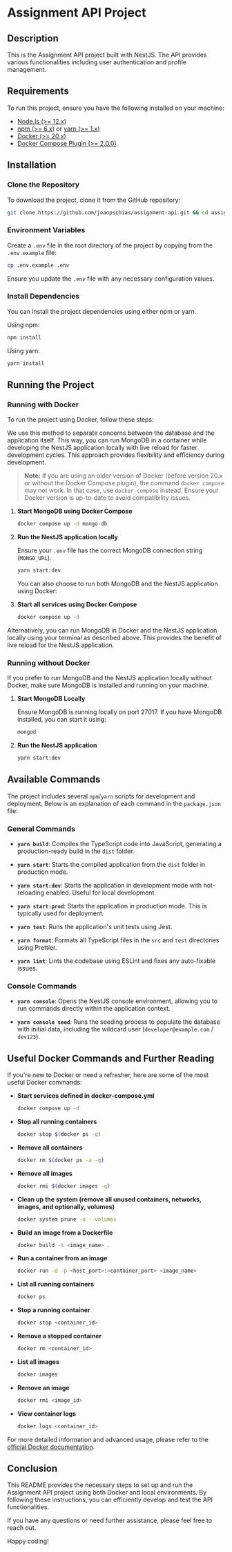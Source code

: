 
# Assignment API Project

## Description

This is the Assignment API project built with NestJS. The API provides various functionalities including user authentication and profile management.

## Requirements

To run this project, ensure you have the following installed on your machine:

- [Node.js (>= 12.x)](https://nodejs.org/)
- [npm (>= 6.x)](https://www.npmjs.com/) or [yarn (>= 1.x)](https://yarnpkg.com/)
- [Docker (>= 20.x)](https://www.docker.com/)
- [Docker Compose Plugin (>= 2.0.0)](https://docs.docker.com/compose/)

## Installation

### Clone the Repository

To download the project, clone it from the GitHub repository:
```bash
git clone https://github.com/joaopschias/assignment-api.git && cd assignment-api
```

### Environment Variables

Create a `.env` file in the root directory of the project by copying from the `.env.example` file:

```bash
cp .env.example .env
```

Ensure you update the `.env` file with any necessary configuration values.

### Install Dependencies

You can install the project dependencies using either npm or yarn.

Using npm:

```bash
npm install
```

Using yarn:

```bash
yarn install
```

## Running the Project

### Running with Docker

To run the project using Docker, follow these steps:

We use this method to separate concerns between the database and the application itself. This way, you can run MongoDB in a container while developing the NestJS application locally with live reload for faster development cycles. This approach provides flexibility and efficiency during development.

> **Note:** If you are using an older version of Docker (before version 20.x or without the Docker Compose plugin), the command `docker compose` may not work. In that case, use `docker-compose` instead. Ensure your Docker version is up-to-date to avoid compatibility issues.

1. **Start MongoDB using Docker Compose**
    ```bash
    docker compose up -d mongo-db
    ```

2. **Run the NestJS application locally**

   Ensure your `.env` file has the correct MongoDB connection string (`MONGO_URL`).
    ```bash
    yarn start:dev
    ```

   You can also choose to run both MongoDB and the NestJS application using Docker:

3. **Start all services using Docker Compose**
    ```bash
    docker compose up -d
    ```

Alternatively, you can run MongoDB in Docker and the NestJS application locally using your terminal as described above. This provides the benefit of live reload for the NestJS application.

### Running without Docker

If you prefer to run MongoDB and the NestJS application locally without Docker, make sure MongoDB is installed and running on your machine.

1. **Start MongoDB Locally**

   Ensure MongoDB is running locally on port 27017. If you have MongoDB installed, you can start it using:

    ```bash
    mongod
    ```

2. **Run the NestJS application**

    ```bash
    yarn start:dev
    ```

## Available Commands

The project includes several `npm`/`yarn` scripts for development and deployment. Below is an explanation of each command in the `package.json` file:

### General Commands

- **`yarn build`**:
  Compiles the TypeScript code into JavaScript, generating a production-ready build in the `dist` folder.

- **`yarn start`**:
  Starts the compiled application from the `dist` folder in production mode.

- **`yarn start:dev`**:
  Starts the application in development mode with hot-reloading enabled. Useful for local development.

- **`yarn start:prod`**:
  Starts the application in production mode. This is typically used for deployment.

- **`yarn test`**:
  Runs the application's unit tests using Jest.

- **`yarn format`**:
  Formats all TypeScript files in the `src` and `test` directories using Prettier.

- **`yarn lint`**:
  Lints the codebase using ESLint and fixes any auto-fixable issues.

### Console Commands

- **`yarn console`**:
  Opens the NestJS console environment, allowing you to run commands directly within the application context.

- **`yarn console seed`**:
  Runs the seeding process to populate the database with initial data, including the wildcard user (`developer@example.com` / `dev123`).

## Useful Docker Commands and Further Reading

If you're new to Docker or need a refresher, here are some of the most useful Docker commands:

- **Start services defined in docker-compose.yml**
    ```bash
    docker compose up -d
    ```

- **Stop all running containers**
    ```bash
    docker stop $(docker ps -q)
    ```

- **Remove all containers**
    ```bash
    docker rm $(docker ps -a -q)
    ```

- **Remove all images**
    ```bash
    docker rmi $(docker images -q)
    ```

- **Clean up the system (remove all unused containers, networks, images, and optionally, volumes)**
    ```bash
    docker system prune -a --volumes
    ```

- **Build an image from a Dockerfile**
    ```bash
    docker build -t <image_name> .
    ```

- **Run a container from an image**
    ```bash
    docker run -d -p <host_port>:<container_port> <image_name>
    ```

- **List all running containers**
    ```bash
    docker ps
    ```

- **Stop a running container**
    ```bash
    docker stop <container_id>
    ```

- **Remove a stopped container**
    ```bash
    docker rm <container_id>
    ```

- **List all images**
    ```bash
    docker images
    ```

- **Remove an image**
    ```bash
    docker rmi <image_id>
    ```

- **View container logs**
    ```bash
    docker logs <container_id>
    ```

For more detailed information and advanced usage, please refer to the [official Docker documentation](https://docs.docker.com/).

## Conclusion

This README provides the necessary steps to set up and run the Assignment API project using both Docker and local environments. By following these instructions, you can efficiently develop and test the API functionalities.

If you have any questions or need further assistance, please feel free to reach out.

Happy coding!

